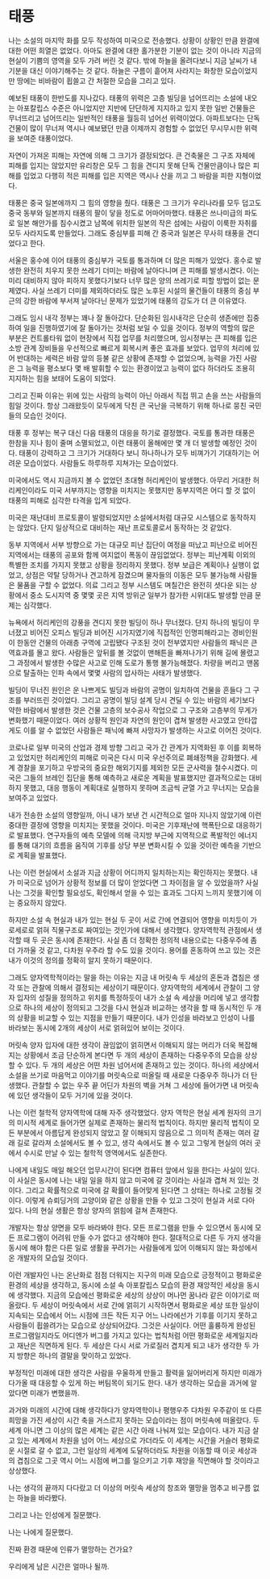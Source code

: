 # 태풍

나는 소설의 마지막 화를 모두 작성하여 미국으로 전송했다. 상황이 상황인 만큼 완결에 대한 어떤 희열은 없었다. 아마도 완결에 대한 홀가분한 기분이 없는 것이 아니라 지금의 현실이 기쁨의 영역을 모두 가려 버린 것 같다. 밖에 하늘을 올려다보니 지금 날씨가 내 기분을 대신 이야기해주는 것 같다. 하늘은 구름이 흩어져 사라지는 화창한 모습이었지만 땅에는 비바람이 휩쓸고 간 처절한 모습을 그리고 있다.

예보된 태풍이 한반도를 지나갔다. 태풍의 위력은 고층 빌딩을 넘어뜨리는 소설에 내오는 아포칼립스 수준은 아니었지만 지반에 단단하게 지지하고 있지 못한 일반 건물들은 무너뜨리고 넘어뜨리는 일반적인 태풍을 월등히 넘어선 위력이었다. 아파트보다는 단독 건물이 많이 무너져 역시나 예보됐던 만큼 이제까지 경험할 수 없었던 무시무시한 위력을 보여준 태풍이었다.

자연이 가져온 피해는 자연에 의해 그 크기가 결정되었다. 큰 건축물은 그 구조 자체에 피해를 입지는 않았지만 유리창은 모두 그 힘을 견디지 못해 단독 건물만큼이나 많은 피해를 입었고 다행히 적은 피해를 입은 지역은 역시나 산을 끼고 그 바람을 피한 지형이었다.

태풍은 중국 일본에까지 그 힘의 영향을 줬다. 태풍은 그 크기가 우리나라를 모두 덥고도 중국 동부와 일본까지 태풍의 팔이 닿을 정도로 어마어마했다. 태풍은 쓰나미급의 파도로 일본 해안가를 침수시켰고 남쪽에 위치한 일본의 작은 섬에는 사람이 이룩한 자취를 모두 사라지도록 만들었다. 그래도 중심부를 피해 간 중국과 일본은 무사히 태풍을 견디었다고 한다.

서울은 홍수에 이어 태풍의 중심부가 국토를 통과하며 더 많은 피해가 있었다. 홍수로 발생한 완전히 치우지 못한 쓰레기 더미는 바람에 날아다니며 큰 피해를 발생시켰다. 이는 미리 대비하지 않아 피하지 못했다기보다 너무 많은 양의 쓰레기로 피할 방법이 없는 문제였다. 사실 쓰레기 더미를 제외하더라도 많은 노후된 시설의 물건들이 태풍의 중심 부근의 강한 바람에 부서져 날아다닌 문제가 있었기에 태풍의 강도가 더 큰 이유였다.

그래도 임시 내각 정부는 꽤나 잘 돌아갔다. 단순화된 임시내각은 단순히 생존에만 집중하여 일을 진행하였기에 잘 돌아가는 것처럼 보일 수 있을 것이다. 정부의 역할의 많은 부분은 컨트롤타워 없이 현장에서 직접 업무를 처리했으며, 임시정부는 큰 피해를 입은 소방 관계 장비들을 우선적으로 빠르게 회복시켜 좋은 효과를 보았다. 업무의 처리에 있어 반대하는 세력은 바람 앞의 등불 같은 상황에 존재할 수 없었으며, 능력을 가진 사람은 그 능력을 평소보다 몇 배 발휘할 수 있는 환경이었고 능력이 없다 하더라도 조용히 지지하는 힘을 보태어 도움이 되었다.

그리고 진짜 이유는 위에 있는 사람의 능력이 아닌 아래서 직접 뛰고 손을 쓰는 사람들의 힘일 것이다. 항상 그래왔듯이 모두에게 닥친 큰 국난을 극복하기 위해 하나로 뭉친 국민들의 모습인 것이다.

태풍 후 정부는 복구 대신 다음 태풍의 대응을 하기로 결정했다. 국토를 통과한 태풍은 한참을 지나 힘이 줄며 소멸되었고, 이런 태풍이 올해에만 몇 개 더 발생할 예정인 것이다. 태풍이 강력하고 그 크기가 거대하다 보니 하나하나가 모두 비껴가기 기대하기는 어려운 모습이었다. 사람들도 하루하루 지쳐가는 모습이었다.

미국에서도 역시 지금까지 볼 수 없었던 초대형 허리케인이 발생했다. 아무리 거대한 허리케인이라도 미국 서부까지는 영향을 미치지는 못했지만 동부지역은 어디 할 것 없이 태풍의 피해로 심각한 타격을 입게 되었다.

미국은 재난대비 프로토콜이 발령되었지만 소설에서처럼 대규모 시스템으로 동작하지는 않았다. 단지 일상적으로 대비하는 재난 프로토콜로서 동작하는 것 같았다.

동부 지역에서 서부 방향으로 가는 대규모 피난 집단이 여정을 떠났고 피난으로 비어진 지역에서는 태풍의 공포와 함께 여지없이 폭동이 끊임없었다. 정부는 피난계획 이외의 특별한 조치를 가지지 못했고 상황을 정리하지 못했다. 정부 보급은 계획이나 실행이 없었고, 상점은 약탈 당하거나 견고하게 잠겼으며 물자들의 이동은 모두 불가능해 사람들은 물품을 구할 수 없었다. 의료 그리고 정부 시스템도 며칠간은 완전히 셧다운 되는 상황에서 중소 도시지역 중 몇몇 곳은 지역 방위군 일부가 참가한 시위대도 발생할 만큼 문제는 심각했다.

뉴욕에서 허리케인의 강풍을 견디지 못한 빌딩이 하나 무너졌다. 단지 하나의 빌딩이 무너졌고 비어진 오피스 빌딩과 비어진 시가지였기에 직접적인 인명피해라고는 경비인원이 한동안 건물의 아래층 구역에 고립됐다 구조된 것이 전부였지만 사람들의 패닉은 큰 역효과를 몰고 왔다. 사람들은 앞뒤를 볼 것없이 맨해튼을 빠져나가기 위해 길에 몰렸고 그 과정에서 발생한 수많은 사고로 인해 도로가 통행 불가능해졌다. 차량을 버리고 맨몸으로 탈출하는 인파 속에서 몇몇 사람의 압사하는 사태가 발생했다.

빌딩이 무너진 원인은 운 나쁘게도 빌딩과 바람의 공명이 일치하여 건물을 흔들다 그 구조를 부러뜨린 것이었다. 그리고 공명이 빌딩 설계 당시 견딜 수 있는 바람의 세기보다 약한 바람에서 발생한 것은 건물 고층의 보수공사 작업으로 그 구조와 고층부의 무게가 변화했기 때문이었다. 여러 상황적 원인과 자연의 원인이 겹쳐 발생한 사고였고 안타깝게도 이를 알 수 없었던 사람들은 패닉에 빠져 사망자가 발생하는 사고로 이어진 것이다.

코로나로 일부 미국의 산업과 경제 방향 그리고 국가 간 관계가 지역화된 후 이를 회복하고 있었지만 허리케인의 피해로 미국은 다시 미국 우선주의로 폐쇄정책을 강화했다. 세계 경찰을 포기하고 우방국의 중요한 해외기지를 제외한 모든 군사력을 철수시켰다. 미국은 그들의 브레인 집단을 통해 예측하고 새로운 계획을 발표했지만 결과적으로는 대비하지 못했고, 대응 행동이 계획대로 실행하지 못하며 조금씩 균열 가고 무너지는 모습을 보여주고 있었다.

내가 전송한 소설의 영향일까, 아니 내가 보낸 건 시간적으로 얼마 지나지 않았기에 이런 중대한 결정에 영향을 미치지는 못했을 것이다. 미국은 기후재난에 핵폭탄으로 대응하기로 발표했다. 연구자들의 예측 모델에 의해 극지방 부근에 지역적으로 폭발적인 에너지를 통해 대기의 흐름을 움직여 기후를 상당 부분 변화시킬 수 있을 것이란 예측을 기반으로 계획을 발표했다.

나는 이런 현실에서 소설과 지금 상황이 어디까지 일치하는지는 확인하지는 못했다. 내가 미국으로 넘어가 상황적 정보를 더 많이 얻었다면 그 차이점을 알 수 있었을까? 사실 나는 그것을 확인할 필요성도, 확인해서 얻을 수 있는 효과도 그다지 느끼지 못했기에 이는 중요하지 않았다.

하지만 소설 속 현실과 내가 있는 현실 두 곳이 서로 간에 연결되어 영향을 미치듯이 가로세로로 얽혀 직물구조로 짜여있는 것인가에 대해서 생각했다. 양자역학적 관점에서 생각할 때 두 곳은 동시에 존재한다. 사실 좀 더 정확한 정의적 내용으로는 다중우주에 좀 더 가까울 것 같고, 다차원 우주라 할 수도 있을 것이다. 용어를 혼동하여 쓰고 있는 것은 내가 이것의 정의를 정확히 알지 못하기 때문이다.

그래도 양자역학적이라는 말을 하는 이유는 지금 내 머릿속 두 세상의 혼돈과 겹침은 생각 또는 관찰에 의해서 결정되는 세상이기 때문이다. 양자역학의 세계에서 관찰이 그 양자 입자의 성질을 정의하고 위치를 특정하듯이 내가 소설 속 세상을 머리에 넣고 생각함으로 하나의 세상이 정의되고 그것을 다시 현실과 비교하는 생각을 할 때 동시적인 두 개의 상황을 비교할 수 있는 지점을 만들기 때문이다. 내가 인성을 바라보고 인성이 나를 바라보는 동시에 2개의 세상이 서로 얽혀있어 보이는 것이다.

머릿속 양자 입자에 대한 생각이 끊임없이 얽히면서 이해되지 않는 머리가 더욱 복잡해지는 상황에서 조금 단순하게 본다면 두 개의 세상이 존재하는 다중우주의 모습을 상상할 수 있다. 두 개의 세상은 어떤 차원 넘어서에 존재하고 있는 것이다. 하나의 세상에서 소설을 쓰기로 마음먹고 이야기를 머릿속으로 떠올릴 때 새로운 다중우주 하나가 더 탄생했다. 관찰할 수 없는 우주 끝 어딘가 차원의 벽을 거쳐 그 세상에 들어가면 내 머릿속에 있던 생각들이 모두 거기에 있을 것이다.

나는 이런 철학적 양자역학에 대해 자주 생각했었다. 양자 역학은 현실 세계 원자의 크기의 미시적 세계로 들어가면 실제로 존재하는 물리적 법칙이다. 하지만 물리적 법칙이 모든 부분에서 아름답게 완성되지 않았고 잘 이해되지 않음으로 그 의미적 존재는 여러 갈래 길로 갈라져 소설에서도 볼 수 있고, 생각 속에서도 볼 수 있고 그렇게 현실의 여러 곳에서 수시로 만날 수 있는 철학적 영역에서도 실존한다.

나에게 내일도 매일 해오던 업무시간이 된다면 컴퓨터 앞에서 일을 한다는 사실이 있다. 이 사실은 동시에 나는 내일 일을 하지 않고 미국에 갈 것이라는 사실과 겹쳐 저 있는 것이다. 그리고 확률적으로 미국에 갈 확률이 들어맞게 된다면 그 상태는 하나로 고정될 것이다. 이렇게 슈뢰딩거의 고양이와 같은 상황을 만들 수 있고 그것이 현실과 서로 다아 있다. 나의 현실 생활은 항상 양자의 얽힘에 걸쳐 존재한다.

개발자는 항상 양면을 모두 바라봐야 한다. 모든 프로그램을 만들 수 있으면서 동시에 모든 프로그램이 어려워 만들 수가 없다고 생각해야 한다. 절대적으로 다른 두 가지 생각을 동시에 해야 함은 다른 일로 생활을 꾸려가는 사람들에게 있어 이해되지 않는 화성에서 온 개발자의 모습일 것이다.

이런 개발자인 나는 온난화로 점점 더워지는 지구의 미래 모습으로 긍정적이고 평화로운 환경의 세상을 생각하고, 동시에 소설 속 아포칼립스 모습의 환경 재앙적인 세상을 동시에 생각했다. 지금의 모습에선 평화로운 세상의 상상이 머나먼 꿈나라 같은 이야기로 떠올랐다. 두 세상이 머릿속에서 서로 간에 얽히기 시작하면서 평화로운 세상 또한 일상이 지속되는 모습에서 어느 시점에 크든 작든 지구 어느 나라에선가 기후를 이기지 못하고 사람들이 휩쓸려가는 모습으로 상상되어갔다. 그것은 사실이다. 어떤 훌륭하게 완성된 프로그램일지라도 어디엔가 버그를 가지고 있다는 법칙처럼 어떤 평화로운 세계일지라고 재난은 직면하게 된다. 두 세상은 다시 서로 가로질러 겹치게 되고 내가 생각한 두 가지 방향은 하나의 결말을 맞이하고 있었다.

부정적인 미래에 대한 생각은 사람을 우울하게 만들고 활력을 잃어버리게 하지만 미래가 다가올 때 대응할 수 있게 하는 버팀목이 되기도 한다. 내가 생각하는 모습을 과거에 알았다면 미래가 변했을까.

과거와 미래의 시간에 대해 생각하다가 양자역학이나 평행우주 다차원 우주같이 또 다른 희망을 가진 세상이 시간 축을 거스르지 못하는 모습이라는 점이 머릿속에 떠올랐다. 두 세계 아니면 그 이상의 많은 세계는 같은 시간 아래 나눠져 있는 모습이다. 내가 지금 살고 있는 세계에서 차원을 넘어 어느 세상으로 가더라도 이 세계는 시간을 거슬러 평화로운 시절로 갈 수 없고, 그런 일상의 세계에 도달하더라도 차원을 이동할 때 이곳 세상과의 겹침으로 그곳 역시 어느 시점에 버그를 일으키고 기후 재앙을 직면해야 할 것이라고 상상했다.

나는 생각의 끝까지 다다랐고 더 이상의 머릿속 세상의 창조와 멸망을 멈추고 비구름 없는 하늘을 바라봤다.

그리고 나는 인성에게 질문했다.

나는 나에게 질문했다.

진짜 환경 때문에 인류가 멸망하는 건가요?

우리에게 남은 시간은 얼마나 될까.
